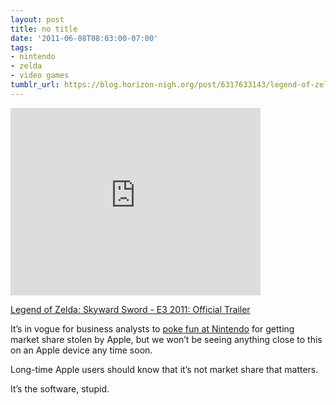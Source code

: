 ```yaml
---
layout: post
title: no title
date: '2011-06-08T08:03:00-07:00'
tags:
- nintendo
- zelda
- video games
tumblr_url: https://blog.horizon-nigh.org/post/6317633143/legend-of-zelda-skyward-sword-e3-2011-official
---
```

<iframe width="400" height="300" id="youtube_iframe" src="https://www.youtube.com/embed/P155wBiLu4c?feature=oembed&amp;enablejsapi=1&amp;origin=https://safe.txmblr.com&amp;wmode=opaque" frameborder="0" allow="accelerometer; autoplay; clipboard-write; encrypted-media; gyroscope; picture-in-picture; web-share" referrerpolicy="strict-origin-when-cross-origin" allowfullscreen title="Legend of Zelda: Skyward Sword Trailer (E3 2011)"></iframe>  

[Legend of Zelda: Skyward Sword - E3 2011: Official Trailer](http://www.youtube.com/watch?v=P155wBiLu4c)

It’s in vogue for business analysts to [poke fun at Nintendo](http://twitter.com/asymco/status/78269330567086080) for getting market share stolen by Apple, but we won’t be seeing anything close to this on an Apple device any time soon.

Long-time Apple users should know that it’s not market share that matters.

It’s the software, stupid.

